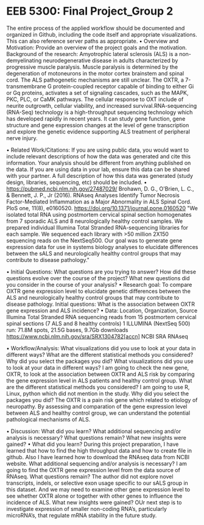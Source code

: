 # EEB 5300: Final Project_Group 2 <OXTR-Gene-Expression-in-Patients-with-Amyotrophic-Lateral-Sclerosis>
The entire process of the applied workflow should be documented and organized in Github, including the code itself and appropriate visualizations. This can also reference server paths as appropriate.
•	Overview and Motivation: Provide an overview of the project goals and the motivation.
Background of the research: Amyotrophic lateral sclerosis (ALS) is a non-demyelinating neurodegenerative disease in adults characterized by progressive muscle paralysis. Muscle paralysis is determined by the degeneration of motoneurons in the motor cortex brainstem and spinal cord. The ALS pathogenetic mechanisms are still unclear. The OXTR, a 7-transmembrane G protein-coupled receptor capable of binding to either Gi or Gq proteins, activates a set of signaling cascades, such as the MAPK, PKC, PLC, or CaMK pathways. The cellular response to OXT include of neurite outgrowth, cellular viability, and increased survival.RNA-sequencing (RNA-Seq) technology is a high-throughput sequencing technology which has developed rapidly in recent years. It can study gene function, gene structure and gene expression changes at the level of gene transcription and explore the genetic evidence supporting ALS treatment of peripheral nerve injury.

•	Related Work/Citations: If you are using public data, you would want to include relevant descriptions of  how the data was generated and cite this information.  Your analysis should be different from anything published on the data. If you are using data in your lab, ensure this data can be shared with your partner.  A full description of how this data was generated (study design, libraries, sequencing, etc) should be included.
•	https://pubmed.ncbi.nlm.nih.gov/27487029/ Brohawn, D. G., O'Brien, L. C., & Bennett, J. P., Jr (2016). RNAseq Analyses Identify Tumor Necrosis Factor-Mediated Inflammation as a Major Abnormality in ALS Spinal Cord. PloS one, 11(8), e0160520. https://doi.org/10.1371/journal.pone.0160520 "We isolated total RNA using postmortem cervical spinal section homogenates from 7 sporadic ALS and 8 neurologically healthy control samples. We prepared individual Illumina Total Stranded RNA-sequencing libraries for each sample. We sequenced each library with >50 million 2X150 sequencing reads on the NextSeq500. Our goal was to generate gene expression data for use in systems biology analyses to elucidate differences between the sALS and neurologically healthy control groups that may contribute to disease pathology."

•	Initial Questions: What questions are you trying to answer? How did these questions evolve over the course of the project? What new questions did you consider in the course of your analysis?
•	Research goal: To compare OXTR gene expression level to elucidate genetic differences between the ALS and neurologically healthy control groups that may contribute to disease pathology. Initial questions: What is the association between OXTR gene expression and ALS incidence?
•	Data: Location, Organization, Source
Illumina Total Stranded RNA sequencing reads from 15 postmortem cervical spinal sections (7 ALS and 8 healthy controls) 1 ILLUMINA (NextSeq 500) run: 71.8M spots, 21.5G bases, 9.7Gb downloads https://www.ncbi.nlm.nih.gov/sra/SRX1304782[accn] NCBI SRA RNAseq

•	Workflow/Analysis: What visualizations did you use to look at your data in different ways? What are the different statistical methods you considered? Why did you select the packages you did?
What visualizations did you use to look at your data in different ways? I am going to check the new gene, OXTR, to look at the association between OXTR and ALS risk by comparing the gene expression level in ALS patients and healthy control group. What are the different statistical methods you considered? I am going to use R, Linux, python which did not mention in the study. Why did you select the packages you did? The OXTR is a pain risk gene which related to etiology of neuropathy. By assessing and comparation of the gene expression level between ALS and healthy control group, we can understand the potential pathological mechanisms of ALS.

•	Discussion: What did you learn? What additional sequencing and/or analysis is necessary?  What questions remain?  What new insights were gained?
•	What did you learn? During this project preparation, I have learned that how to find the high throughput data and how to create file in github. Also I have learned how to download the RNAseq data from NCBI website. What additional sequencing and/or analysis is necessary? I am going to find the OXTR gene expression level from the data source of RNAseq. What questions remain? The author did not explore novel transcripts, indels, or selective exon usage specific to our sALS group in this dataset. And we may need to examine other gene expression level to see whether OXTR alone or together with other genes to influence the incidence of ALS. What new insights were gained? OUr next step is to investigate expression of smaller non-coding RNA’s, particularly microRNA’s, that regulate mRNA stability in the future study.
